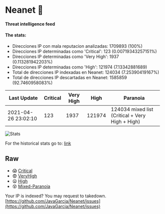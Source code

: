 # Neanet :hocho:
#### Threat intelligence feed
#### The stats:

- Direcciones IP con mala reputacion analizadas: 1709893 (100%)
- Direcciones IP determinadas como 'Critical':  123 (0.00719343257151%)
- Direcciones IP determinadas como 'Very High':  1937 (0.113281942203%)
- Direcciones IP determinadas como 'High':  121974 (7.13342881689)
- Total de direcciones IP indexadas en Neanet:  124034 (7.25390419167%)
- Total de direcciones IP descartadas en Neanet:  1585859 (92.7460958083%)

| Last Update | Critical | Very High | High | Paranoia |
| --- | --- | --- | --- | --- |
| 2021-04-26 23:02:10 | 123 | 1937 | 121974 | 124034 mixed list (Critical + Very High + High)|

![Stats](https://docs.google.com/spreadsheets/d/e/2PACX-1vSnaNMIXVabIpDJjufMlzH7poXnshF3mgd8Is1g9ytUEzVsP5my4Trn8f-xkoLLQ38xpL3HtmUexLo6/pubchart?oid=501124687&format=image)

For the historical stats go to: [link](/stats.csv)
## Raw
- :scream: [Critical](https://raw.githubusercontent.com/JavaGarcia/Neanet/master/blacklists/neanet_critical.txt)
- :fearful: [VeryHigh](https://raw.githubusercontent.com/JavaGarcia/Neanet/master/blacklists/neanet_veryHigh.txtt)
- :frowning: [High](https://raw.githubusercontent.com/JavaGarcia/Neanet/master/blacklists/neanet_high.txt)
- :dizzy_face: [Mixed-Paranoia](https://raw.githubusercontent.com/JavaGarcia/Neanet/master/blacklists/neanet_all.txt)


Your IP is indexed? You may request to takedown. [https://github.com/JavaGarcia/Neanet/issues](https://github.com/JavaGarcia/Neanet/issues)
























































































































































































































































































































































































































































































































































































































































































































































































































































































































































































































































































































































































































































































































































































































































































































































































































































































































































































































































































































































































































































































































































































































































































































































































































































































































































































































































































































































































































































































































































































































































































































































































































































































































































































































































































































































































































































































































































































































































































































































































































































































































































































































































































































































































































































































































































































































































































































































































































































































































































































































































































































































































































































































































































































































































































































































































































































































































































































































































































































































































































































































































